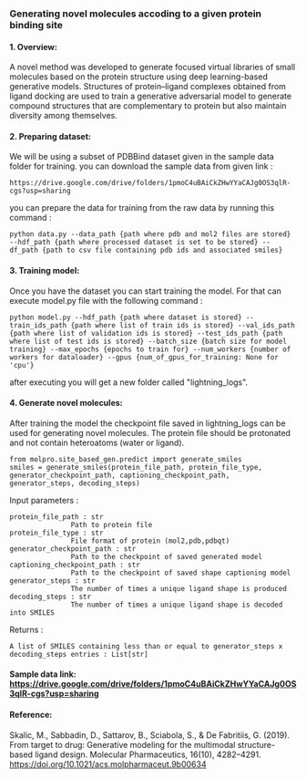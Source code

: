 ### Generating novel molecules accoding to a given protein binding site
#### 1. Overview:
A novel method was developed to generate focused virtual libraries of small molecules based on the protein structure using deep learning-based generative models. 
Structures of protein–ligand complexes obtained from ligand docking are used to train a generative adversarial model to generate compound structures that are complementary to protein but also maintain diversity among themselves. 


#### 2. Preparing dataset:
We will be using a subset of PDBBind dataset given in the sample data folder for training. you can download the sample data from given link :
    
    https://drive.google.com/drive/folders/1pmoC4uBAiCkZHwYYaCAJg0OS3qlR-cgs?usp=sharing

you can prepare the data for training from the raw data by running this command :

    python data.py --data_path {path where pdb and mol2 files are stored} --hdf_path {path where processed dataset is set to be stored} --df_path {path to csv file containing pdb ids and associated smiles} 

#### 3. Training model: 
Once you have the dataset you can start training the model. For that can execute model.py file with the following command : 

    python model.py --hdf_path {path where dataset is stored} --train_ids_path {path where list of train ids is stored} --val_ids_path {path where list of validation ids is stored} --test_ids_path {path where list of test ids is stored} --batch_size {batch size for model training} --max_epochs {epochs to train for} --num_workers {number of workers for dataloader} --gpus {num_of_gpus_for_training: None for 'cpu'}

after executing you will get a new folder called "lightning_logs".

#### 4. Generate novel molecules:
After training the model the checkpoint file saved in lightning_logs can be used for generating novel molecules. The protein file should be protonated and not contain heteroatoms (water or ligand).

    from molpro.site_based_gen.predict import generate_smiles
    smiles = generate_smiles(protein_file_path, protein_file_type, generator_checkpoint_path, captioning_checkpoint_path, generator_steps, decoding_steps)
    
Input parameters :

    protein_file_path : str
                   Path to protein file
    protein_file_type : str
                   File format of protein (mol2,pdb,pdbqt)
    generator_checkpoint_path : str
                   Path to the checkpoint of saved generated model
    captioning_checkpoint_path : str
                   Path to the checkpoint of saved shape captioning model
    generator_steps : str 
                   The number of times a unique ligand shape is produced
    decoding_steps : str 
                   The number of times a unique ligand shape is decoded into SMILES

Returns : 

    A list of SMILES containing less than or equal to generator_steps x decoding_steps entries : List[str]

#### Sample data link: https://drive.google.com/drive/folders/1pmoC4uBAiCkZHwYYaCAJg0OS3qlR-cgs?usp=sharing

#### Reference:
    
Skalic, M., Sabbadin, D., Sattarov, B., Sciabola, S., & De Fabritiis, G. (2019). From target to drug: Generative modeling for the multimodal structure-based ligand design. Molecular Pharmaceutics, 16(10), 4282–4291. https://doi.org/10.1021/acs.molpharmaceut.9b00634
